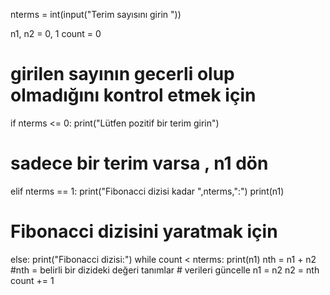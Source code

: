 nterms = int(input("Terim sayısını girin  "))


n1, n2 = 0, 1
count = 0

# girilen sayının gecerli olup olmadığını kontrol etmek için
if nterms <= 0:
   print("Lütfen pozitif bir terim girin")
# sadece bir terim varsa , n1 dön
elif nterms == 1:
   print("Fibonacci dizisi kadar  ",nterms,":")
   print(n1)
# Fibonacci dizisini yaratmak için 
else:
   print("Fibonacci dizisi:")
   while count < nterms:
       print(n1)
       nth = n1 + n2  #nth = belirli bir dizideki değeri tanımlar
       # verileri güncelle
       n1 = n2
       n2 = nth
       count += 1 

